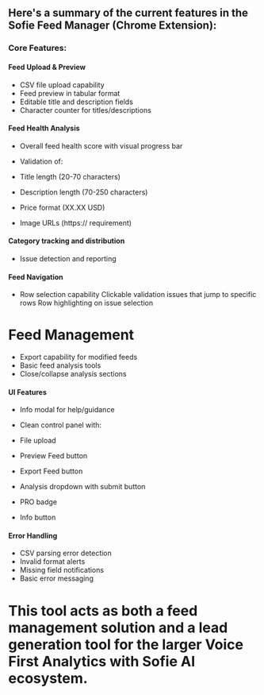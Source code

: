 ## Here's a summary of the current features in the Sofie Feed Manager (Chrome Extension):

### Core Features:

#### Feed Upload & Preview

- CSV file upload capability
- Feed preview in tabular format
- Editable title and description fields
- Character counter for titles/descriptions

#### Feed Health Analysis

- Overall feed health score with visual progress bar
- Validation of:

- Title length (20-70 characters)
- Description length (70-250 characters)
- Price format (XX.XX USD)
- Image URLs (https:// requirement)


#### Category tracking and distribution

- Issue detection and reporting


#### Feed Navigation

- Row selection capability
Clickable validation issues that jump to specific rows
Row highlighting on issue selection

# Feed Management

- Export capability for modified feeds
- Basic feed analysis tools
- Close/collapse analysis sections


#### UI Features

- Info modal for help/guidance
- Clean control panel with:

- File upload
- Preview Feed button
- Export Feed button
- Analysis dropdown with submit button
- PRO badge
- Info button

#### Error Handling

- CSV parsing error detection
- Invalid format alerts
- Missing field notifications
- Basic error messaging

# This tool acts as both a feed management solution and a lead generation tool for the larger Voice First Analytics with Sofie AI ecosystem.